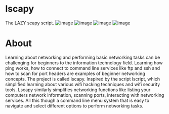 # lscapy
The LAZY scapy script.
![image](https://user-images.githubusercontent.com/42159506/118849496-cc2fe800-b89d-11eb-9e33-67ec9c5db12b.png)
![image](https://user-images.githubusercontent.com/42159506/118849767-0c8f6600-b89e-11eb-98df-c7513fbb1a53.png)
![image](https://user-images.githubusercontent.com/42159506/118849790-12854700-b89e-11eb-8c90-b07a52a6c359.png)
![image](https://user-images.githubusercontent.com/42159506/118849828-1d3fdc00-b89e-11eb-90b4-8cea1571acdf.png)

# About
Learning about networking and performing basic networking tasks can be challenging for beginners to the information technology field. Learning how ping works, how to connect to command line services like ftp and ssh and how to scan for port headers are examples of beginner networking concepts. The project is called lscapy. Inspired by the script lscript, which simplified learning about various wifi hacking techniques and wifi security tools. Lscapy similarly simplifies networking functions like listing your computers network information, scanning ports, interacting with networking services. All this though a command line menu system that is easy to navigate and select different options to perform networking tasks.
